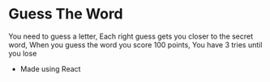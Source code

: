 # Guess The Word
You need to guess a letter, 
Each right guess gets you closer to the secret word,
When you guess the word you score 100 points,
You have 3 tries until you lose 
- Made using React
